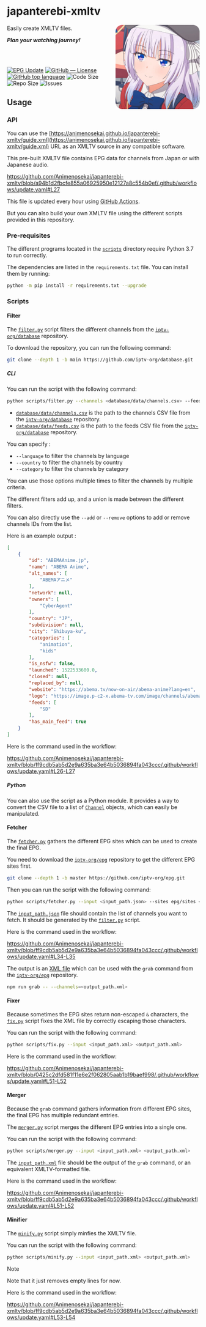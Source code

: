 # japanterebi-xmltv


<img src="./assets/sakayanagi_rounded.png" alt="Sakayanagi" align="right" height="220px">

Easily create XMLTV files.

***Plan your watching journey!***

<br>
<br>

[![EPG Update](https://github.com/Animenosekai/japanterebi-xmltv/actions/workflows/update.yaml/badge.svg)](https://github.com/Animenosekai/japanterebi-xmltv/actions/workflows/update.yaml)
[![GitHub — License](https://img.shields.io/github/license/Animenosekai/japanterebi-xmltv)](https://github.com/Animenosekai/japanterebi-xmltv/blob/master/LICENSE)
[![GitHub top language](https://img.shields.io/github/languages/top/Animenosekai/japanterebi-xmltv)](https://github.com/Animenosekai/japanterebi-xmltv)
![Code Size](https://img.shields.io/github/languages/code-size/Animenosekai/japanterebi-xmltv)
![Repo Size](https://img.shields.io/github/repo-size/Animenosekai/japanterebi-xmltv)
![Issues](https://img.shields.io/github/issues/Animenosekai/japanterebi-xmltv)

## Usage

### API

You can use the [https://animenosekai.github.io/japanterebi-xmltv/guide.xml](https://animenosekai.github.io/japanterebi-xmltv/guide.xml) URL as an XMLTV source in any compatible software.

This pre-built XMLTV file contains EPG data for channels from Japan or with Japanese audio.

<https://github.com/Animenosekai/japanterebi-xmltv/blob/a94b1d2fbcfe855a06925950e12127a8c554b0ef/.github/workflows/update.yaml#L27>

This file is updated every hour using [GitHub Actions](https://github.com/Animenosekai/japanterebi-xmltv/actions/workflows/update.yaml).

But you can also build your own XMLTV file using the different scripts provided in this repository.

### Pre-requisites

The different programs located in the [`scripts`](./scripts/) directory require Python 3.7 to run correctly.

The dependencies are listed in the `requirements.txt` file. You can install them by running:

```bash
python -m pip install -r requirements.txt --upgrade
```

### Scripts

#### Filter

The [`filter.py`](./scripts/filter.py) script filters the different channels from the [`iptv-org/database`](https://github.com/iptv-org/database) repository.

To download the repository, you can run the following command:

```bash
git clone --depth 1 -b main https://github.com/iptv-org/database.git
```

##### CLI

You can run the script with the following command:

```bash
python scripts/filter.py --channels <database/data/channels.csv> --feeds <database/data/feeds.csv> <output_path.json>
```

- [`database/data/channels.csv`](https://github.com/iptv-org/database/blob/master/data/channels.csv) is the path to the channels CSV file from the [`iptv-org/database`](https://github.com/iptv-org/database) repository.
- [`database/data/feeds.csv`](https://github.com/iptv-org/database/blob/master/data/feeds.csv) is the path to the feeds CSV file from the [`iptv-org/database`](https://github.com/iptv-org/database) repository.

You can specify :

- `--language` to filter the channels by language
- `--country` to filter the channels by country
- `--category` to filter the channels by category

You can use those options multiple times to filter the channels by multiple criteria.

The different filters add up, and a union is made between the different filters.

You can also directly use the `--add` or `--remove` options to add or remove channels IDs from the list.

Here is an example output :

```json
[
    {
        "id": "ABEMAAnime.jp",
        "name": "ABEMA Anime",
        "alt_names": [
            "ABEMAアニメ"
        ],
        "network": null,
        "owners": [
            "CyberAgent"
        ],
        "country": "JP",
        "subdivision": null,
        "city": "Shibuya-ku",
        "categories": [
            "animation",
            "kids"
        ],
        "is_nsfw": false,
        "launched": 1522533600.0,
        "closed": null,
        "replaced_by": null,
        "website": "https://abema.tv/now-on-air/abema-anime?lang=en",
        "logo": "https://image.p-c2-x.abema-tv.com/image/channels/abema-anime/logo.png?height=96&quality=75&version=20200413&width=256",
        "feeds": [
            "SD"
        ],
        "has_main_feed": true
    }
]
```

Here is the command used in the workflow:

<https://github.com/Animenosekai/japanterebi-xmltv/blob/ff9cdb5ab5d2e9a635ba3e64b5036894fa043ccc/.github/workflows/update.yaml#L26-L27>

##### Python

You can also use the script as a Python module. It provides a way to convert the CSV file to a list of [`Channel`](./scripts/model.py) objects, which can easily be manipulated.

#### Fetcher

The [`fetcher.py`](./scripts/fetcher.py) gathers the different EPG sites which can be used to create the final EPG.

You need to download the [`iptv-org/epg`](https://github.com/iptv-org/epg) repository to get the different EPG sites first.

```bash
git clone --depth 1 -b master https://github.com/iptv-org/epg.git
```

Then you can run the script with the following command:

```bash
python scripts/fetcher.py --input <input_path.json> --sites epg/sites <output_path.xml>
```

The [`input_path.json`](./channels.json) file should contain the list of channels you want to fetch. It should be generated by the [`filter.py`](#filter) script.

Here is the command used in the workflow:

<https://github.com/Animenosekai/japanterebi-xmltv/blob/ff9cdb5ab5d2e9a635ba3e64b5036894fa043ccc/.github/workflows/update.yaml#L34-L35>

The output is an [XML file](./japanterebi.channels.xml) which can be used with the `grab` command from the [`iptv-org/epg`](https://github.com/iptv-org/epg) repository.

```bash
npm run grab -- --channels=<output_path.xml>
```

#### Fixer

Because sometimes the EPG sites return non-escaped `&` characters, the [`fix.py`](./scripts/fix.py) script fixes the XML file by correctly escaping those characters.

You can run the script with the following command:

```bash
python scripts/fix.py --input <input_path.xml> <output_path.xml>
```

Here is the command used in the workflow:

<https://github.com/Animenosekai/japanterebi-xmltv/blob/0425c2dfd581f11e6e2f062805aab1b19baef998/.github/workflows/update.yaml#L51-L52>

#### Merger

Because the `grab` command gathers information from different EPG sites, the final EPG has multiple redundant entries.

The [`merger.py`](./scripts/merger.py) script merges the different EPG entries into a single one.

You can run the script with the following command:

```bash
python scripts/merger.py --input <input_path.xml> <output_path.xml>
```

The [`input_path.xml`](./guide.xml) file should be the output of the `grab` command, or an equivalent XMLTV-formatted file.

Here is the command used in the workflow:

<https://github.com/Animenosekai/japanterebi-xmltv/blob/ff9cdb5ab5d2e9a635ba3e64b5036894fa043ccc/.github/workflows/update.yaml#L51-L52>

#### Minifier

The [`minify.py`](./scripts/minify.py) script simply minfies the XMLTV file.

You can run the script with the following command:

```bash
python scripts/minify.py --input <input_path.xml> <output_path.xml>
```

> [!NOTE]
> Note that it just removes empty lines for now.

Here is the command used in the workflow:

<https://github.com/Animenosekai/japanterebi-xmltv/blob/ff9cdb5ab5d2e9a635ba3e64b5036894fa043ccc/.github/workflows/update.yaml#L53-L54>
